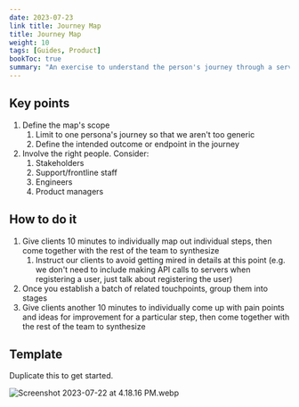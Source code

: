 ```yaml
---
date: 2023-07-23
link title: Journey Map
title: Journey Map
weight: 10
tags: [Guides, Product]
bookToc: true
summary: "An exercise to understand the person's journey through a service."
---
```


## Key points

1. Define the map's scope
    1. Limit to one persona's journey so that we aren't too generic
    2. Define the intended outcome or endpoint in the journey
2. Involve the right people. Consider:
    1. Stakeholders
    2. Support/frontline staff
    3. Engineers
    4. Product managers

## How to do it

1. Give clients 10 minutes to individually map out individual steps, then come together with the rest of the team to synthesize
    1. Instruct our clients to avoid getting mired in details at this point (e.g. we don't need to include making API calls to servers when registering a user, just talk about registering the user)
2. Once you establish a batch of related touchpoints, group them into stages
3. Give clients another 10 minutes to individually come up with pain points and ideas for improvement for a particular step, then come together with the rest of the team to synthesize

## Template

Duplicate this to get started.

![Screenshot 2023-07-22 at 4.18.16 PM.webp](/Screenshot_2023-07-22_at_4.18.16_PM.webp)